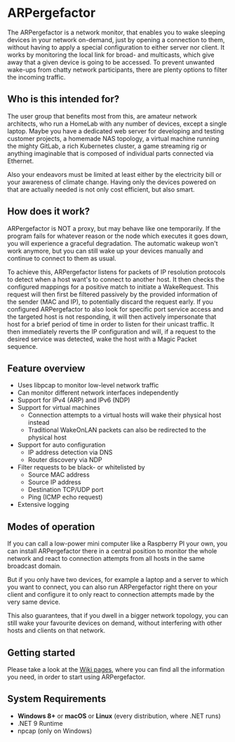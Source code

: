 # ARPergefactor

The ARPergefactor is a network monitor, that enables you to wake sleeping devices in your network on-demand, just by opening a connection to them, without having to apply a special configuration to either server nor client. It works by monitoring the local link for broad- and multicasts, which give away that a given device is going to be accessed. To prevent unwanted wake-ups from chatty network participants, there are plenty options to filter the incoming traffic.

## Who is this intended for?

The user group that benefits most from this, are amateur network architects, who run a HomeLab with any number of devices, except a single laptop. Maybe you have a dedicated web server for developing and testing customer projects, a homemade NAS topology, a virtual machine running the mighty GitLab, a rich Kubernetes cluster, a game streaming rig or anything imaginable that is composed of individual parts connected via Ethernet.

Also your endeavors must be limited at least either by the electricity bill or your awareness of climate change. Having only the devices powered on that are actually needed is not only cost efficient, but also smart.

## How does it work?

ARPergefactor is NOT a proxy, but may behave like one temporarily. If the program fails for whatever reason or the node which executes it goes down, you will experience a graceful degradation. The automatic wakeup won't work anymore, but you can still wake up your devices manually and continue to connect to them as usual. 

To achieve this, ARPergefactor listens for packets of IP resolution protocols to detect when a host want's to connect to another host. It then checks the configured mappings for a positive match to initiate a WakeRequest. This request will then first be filtered passively by the provided information of the sender (MAC and IP), to potentially discard the request early. If you configured ARPergefactor to also look for specific port service access and the targeted host is not responding, it will then actively impersonate that host for a brief period of time in order to listen for their unicast traffic. It then immediately reverts the IP configuration and will, if a request to the desired service was detected, wake the host with a Magic Packet sequence.

## Feature overview

- Uses libpcap to monitor low-level network traffic
- Can monitor different network interfaces independently
- Support for IPv4 (ARP) and IPv6 (NDP)
- Support for virtual machines
    - Connection attempts to a virtual hosts will wake their physical host instead
    - Traditional WakeOnLAN packets can also be redirected to the physical host
- Support for auto configuration
    - IP address detection via DNS
    - Router discovery via NDP
- Filter requests to be black- or whitelisted by
    - Source MAC address
    - Source IP address
    - Destination TCP/UDP port
    - Ping (ICMP echo request)
- Extensive logging

## Modes of operation

If you can call a low-power mini computer like a Raspberry PI your own, you can install ARPergefactor there in a central position to monitor the whole network and react to connection attempts from all hosts in the same broadcast domain.

But if you only have two devices, for example a laptop and a server to which you want to connect, you can also run ARPergefactor right there on your client and configure it to only react to connection attempts made by the very same device.

This also guarantees, that if you dwell in a bigger network topology, you can still wake your favourite devices on demand, without interfering with other hosts and clients on that network.

## Getting started

Please take a look at the [Wiki pages](https://github.com/MadWizardDE/ARPergefactor/wiki), where you can find all the information you need, in order to start using ARPergefactor.

## System Requirements

- **Windows 8+** or **macOS** or **Linux** (every distribution, where .NET runs)
- .NET 9 Runtime
- npcap (only on Windows)
